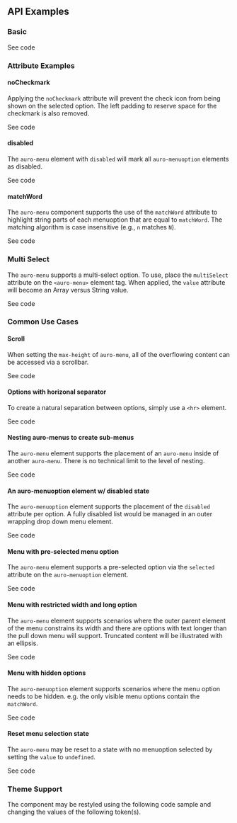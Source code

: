 <!-- AURO-GENERATED-CONTENT:START (FILE:src=./../docs/api.md) -->
<!-- AURO-GENERATED-CONTENT:END -->

## API Examples

### Basic

<div class="exampleWrapper">
  <!-- AURO-GENERATED-CONTENT:START (FILE:src=./../apiExamples/basic.html) -->
  <!-- AURO-GENERATED-CONTENT:END -->
</div>

<auro-accordion alignRight>
  <span slot="trigger">See code</span>

<!-- AURO-GENERATED-CONTENT:START (CODE:src=./../apiExamples/basic.html) -->
<!-- AURO-GENERATED-CONTENT:END -->

</auro-accordion>

### Attribute Examples

#### noCheckmark<a name="noCheckmark"></a>

Applying the `noCheckmark` attribute will prevent the check icon from being shown on the selected option. The left padding to reserve space for the checkmark is also removed.

<div class="exampleWrapper">
  <!-- AURO-GENERATED-CONTENT:START (FILE:src=./../apiExamples/nocheckmark.html) -->
  <!-- AURO-GENERATED-CONTENT:END -->
</div>

<auro-accordion alignRight>
  <span slot="trigger">See code</span>

<!-- AURO-GENERATED-CONTENT:START (CODE:src=./../apiExamples/nocheckmark.html) -->
<!-- AURO-GENERATED-CONTENT:END -->

</auro-accordion>

#### disabled<a name="disabled"></a>

The `auro-menu` element with `disabled` will mark all `auro-menuoption` elements as disabled.

<div class="exampleWrapper">
  <!-- AURO-GENERATED-CONTENT:START (FILE:src=./../apiExamples/disabledMenu.html) -->
  <!-- AURO-GENERATED-CONTENT:END -->
</div>

<auro-accordion alignRight>
  <span slot="trigger">See code</span>

<!-- AURO-GENERATED-CONTENT:START (CODE:src=./../apiExamples/disabledMenu.html) -->
<!-- AURO-GENERATED-CONTENT:END -->

</auro-accordion>

#### matchWord<a name="matchWord"></a>

The `auro-menu` component supports the use of the `matchWord` attribute to highlight string parts of each menuoption that are equal to `matchWord`. The matching algorithm is case insensitive (e.g., `n` matches `N`).

<div class="exampleWrapper">
  <!-- AURO-GENERATED-CONTENT:START (FILE:src=./../apiExamples/matchWord.html) -->
  <!-- AURO-GENERATED-CONTENT:END -->
</div>

<auro-accordion alignRight>
  <span slot="trigger">See code</span>

<!-- AURO-GENERATED-CONTENT:START (CODE:src=./../apiExamples/matchWord.js) -->
<!-- AURO-GENERATED-CONTENT:END -->

<!-- AURO-GENERATED-CONTENT:START (CODE:src=./../apiExamples/matchWord.html) -->
<!-- AURO-GENERATED-CONTENT:END -->

</auro-accordion>

### Multi Select

The `auro-menu` supports a multi-select option. To use, place the `multiSelect` attribute on the `<auro-menu>` element tag. When applied, the `value` attribute will become an Array versus String value.

<div class="exampleWrapper">
  <!-- AURO-GENERATED-CONTENT:START (FILE:src=./../../apiExamples/multiple.html) -->
  <!-- AURO-GENERATED-CONTENT:END -->
</div>

<auro-accordion alignRight>
  <span slot="trigger">See code</span>

<!-- AURO-GENERATED-CONTENT:START (CODE:src=./../../apiExamples/multiple.html) -->
<!-- AURO-GENERATED-CONTENT:END -->

</auro-accordion>

### Common Use Cases

#### Scroll

When setting the `max-height` of `auro-menu`, all of the overflowing content can be accessed via a scrollbar.

<div class="exampleWrapper">
  <!-- AURO-GENERATED-CONTENT:START (FILE:src=./../apiExamples/scroll.html) -->
  <!-- AURO-GENERATED-CONTENT:END -->
</div>

<auro-accordion alignRight>
  <span slot="trigger">See code</span>

<!-- AURO-GENERATED-CONTENT:START (CODE:src=./../apiExamples/scroll.html) -->
<!-- AURO-GENERATED-CONTENT:END -->

</auro-accordion>

#### Options with horizonal separator

To create a natural separation between options, simply use a `<hr>` element.

<div class="exampleWrapper">
  <!-- AURO-GENERATED-CONTENT:START (FILE:src=./../apiExamples/hr.html) -->
  <!-- AURO-GENERATED-CONTENT:END -->
</div>

<auro-accordion alignRight>
  <span slot="trigger">See code</span>

<!-- AURO-GENERATED-CONTENT:START (CODE:src=./../apiExamples/hr.html) -->
<!-- AURO-GENERATED-CONTENT:END -->

</auro-accordion>

#### Nesting auro-menus to create sub-menus

The `auro-menu` element supports the placement of an `auro-menu` inside of another `auro-menu`. There is no technical limit to the level of nesting.

<div class="exampleWrapper">
  <!-- AURO-GENERATED-CONTENT:START (FILE:src=./../apiExamples/nestedMenu.html) -->
  <!-- AURO-GENERATED-CONTENT:END -->
</div>

<auro-accordion alignRight>
  <span slot="trigger">See code</span>

<!-- AURO-GENERATED-CONTENT:START (CODE:src=./../apiExamples/nestedMenu.html) -->
<!-- AURO-GENERATED-CONTENT:END -->

</auro-accordion>

#### An auro-menuoption element w/ disabled state

The `auro-menuoption` element supports the placement of the `disabled` attribute per option. A fully disabled list would be managed in an outer wrapping drop down menu element.

<div class="exampleWrapper">
  <!-- AURO-GENERATED-CONTENT:START (FILE:src=./../apiExamples/disabled.html) -->
  <!-- AURO-GENERATED-CONTENT:END -->
</div>

<auro-accordion alignRight>
  <span slot="trigger">See code</span>

<!-- AURO-GENERATED-CONTENT:START (CODE:src=./../apiExamples/disabled.html) -->
<!-- AURO-GENERATED-CONTENT:END -->

</auro-accordion>

#### Menu with pre-selected menu option

The `auro-menu` element supports a pre-selected option via the `selected` attribute on the `auro-menuoption` element.

<div class="exampleWrapper">
  <!-- AURO-GENERATED-CONTENT:START (FILE:src=./../apiExamples/preselect.html) -->
  <!-- AURO-GENERATED-CONTENT:END -->
</div>

<auro-accordion alignRight>
  <span slot="trigger">See code</span>

<!-- AURO-GENERATED-CONTENT:START (CODE:src=./../apiExamples/preselect.html) -->
<!-- AURO-GENERATED-CONTENT:END -->

</auro-accordion>

#### Menu with restricted width and long option

The `auro-menu` element supports scenarios where the outer parent element of the menu constrains its width and there are options with text longer than the pull down menu will support. Truncated content will be illustrated with an ellipsis.

<div class="exampleWrapper">
  <!-- AURO-GENERATED-CONTENT:START (FILE:src=./../apiExamples/restrictedWidth.html) -->
  <!-- AURO-GENERATED-CONTENT:END -->
</div>

<auro-accordion alignRight>
  <span slot="trigger">See code</span>

<!-- AURO-GENERATED-CONTENT:START (CODE:src=./../apiExamples/restrictedWidth.html) -->
<!-- AURO-GENERATED-CONTENT:END -->

</auro-accordion>

#### Menu with hidden options

The `auro-menuoption` element supports scenarios where the menu option needs to be hidden. e.g. the only visible menu options contain the `matchWord`.

<div class="exampleWrapper">
  <!-- AURO-GENERATED-CONTENT:START (FILE:src=./../apiExamples/hidden.html) -->
  <!-- AURO-GENERATED-CONTENT:END -->
</div>

<auro-accordion alignRight>
  <span slot="trigger">See code</span>

<!-- AURO-GENERATED-CONTENT:START (CODE:src=./../apiExamples/hidden.html) -->
<!-- AURO-GENERATED-CONTENT:END -->

</auro-accordion>

#### Reset menu selection state

The `auro-menu` may be reset to a state with no menuoption selected by setting the `value` to `undefined`.

<div class="exampleWrapper">
  <!-- AURO-GENERATED-CONTENT:START (FILE:src=./../apiExamples/reset.html) -->
  <!-- AURO-GENERATED-CONTENT:END -->
</div>

<auro-accordion alignRight>
  <span slot="trigger">See code</span>

<!-- AURO-GENERATED-CONTENT:START (CODE:src=./../apiExamples/reset.js) -->
<!-- AURO-GENERATED-CONTENT:END -->

<!-- AURO-GENERATED-CONTENT:START (CODE:src=./../apiExamples/reset.html) -->
<!-- AURO-GENERATED-CONTENT:END -->

</auro-accordion>

### Theme Support

The component may be restyled using the following code sample and changing the values of the following token(s).

<!-- AURO-GENERATED-CONTENT:START (CODE:src=./../src/tokens.scss) -->
<!-- AURO-GENERATED-CONTENT:END -->

